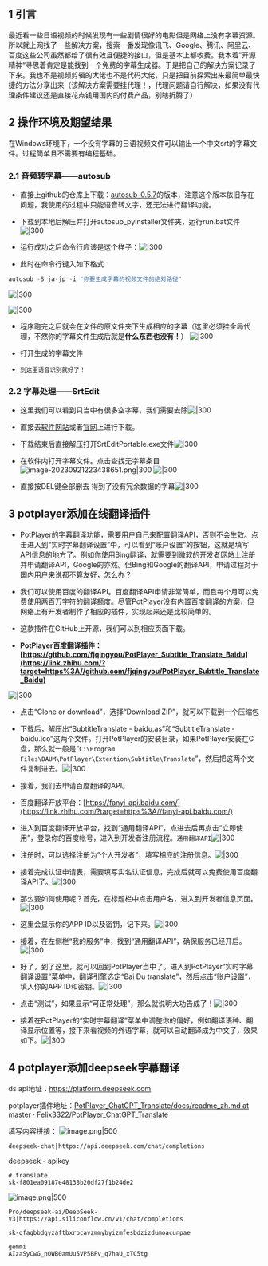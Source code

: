 
## 1 引言

最近看一些日语视频的时候发现有一些剧情很好的电影但是网络上没有字幕资源。所以就上网找了一些解决方案，搜索一番发现像讯飞、Google、腾讯、阿里云、百度这些公司虽然都给了很有效且便捷的接口，但是基本上都收费。我本着”开源精神“寻思着肯定是能找到一个免费的字幕生成器。于是把自己的解决方案记录了下来。我也不是视频剪辑的大佬也不是代码大佬，只是把目前探索出来最简单最快捷的方法分享出来（该解决方案需要挂代理！，代理问题请自行解决，如果没有代理条件建议还是直接花点钱用国内的付费产品，别瞎折腾了）
## 2 操作环境及期望结果

在Windows环境下，一个没有字幕的日语视频文件可以输出一个中文srt的字幕文件。过程简单且不需要有编程基础。

### 2.1 音频转字幕——autosub

- 直接上github的仓库上下载：[autosub-0.5.7](https://github.com/BingLingGroup/autosub/releases/tag/0.5.7-alpha)的版本，注意这个版本依旧存在问题，我使用的过程中只能语音转文字，还无法进行翻译功能。




- 下载到本地后解压并打开autosub_pyinstaller文件夹，运行run.bat文件![|300](https://my-obsidian-image.oss-cn-guangzhou.aliyuncs.com/2024/04/e98163d87464cf9d482b62f66c0ff11c.png)


- 运行成功之后命令行应该是这个样子：![|300](https://my-obsidian-image.oss-cn-guangzhou.aliyuncs.com/2024/04/f9e8a6e739394b20eedf28bafb77ccd4.png)

- 此时在命令行键入如下格式：
```java
autosub -S ja-jp -i "你要生成字幕的视频文件的绝对路径"
```

![|300](https://my-obsidian-image.oss-cn-guangzhou.aliyuncs.com/2024/04/d181919c18ea40c9285b28d2b5c9de5a.png)

![|300](https://my-obsidian-image.oss-cn-guangzhou.aliyuncs.com/2024/04/13dfa6c40a34af14128b8baa65a78c64.png)



- 程序跑完之后就会在文件的原文件夹下生成相应的字幕（这里必须挂全局代理，不然你的字幕文件生成后就是**什么东西也没有！**）  ![|300](https://my-obsidian-image.oss-cn-guangzhou.aliyuncs.com/2024/04/059112aac626c1aa0f4d4a18683f0a66.png)
- 打开生成的字幕文件


- `到这里语音识别就好了！`

### 2.2 字幕处理——SrtEdit

- 这里我们可以看到只当中有很多空字幕，我们需要去除![|300](https://my-obsidian-image.oss-cn-guangzhou.aliyuncs.com/2024/04/df921cca5ecd143ec26a4921b3a7d01c.png)


- 直接去[软件网站](https://dl.pconline.com.cn/download/456430.html)或者[官网](https://www.portablefreeware.com/index.php?id=2364)上进行下载。  
- 下载结束后直接解压打开SrtEditPortable.exe文件![|300](https://my-obsidian-image.oss-cn-guangzhou.aliyuncs.com/2024/04/bbaee1047a8560e7acc76a28b7e9e222.png)

- 在软件内打开字幕文件。点击查找无字幕条目![image-20230921223438651.png|300](https://my-obsidian-image.oss-cn-guangzhou.aliyuncs.com/2024/04/0fe67ba9b2d0766929450ed620f433c4.png)
![|300](https://my-obsidian-image.oss-cn-guangzhou.aliyuncs.com/2024/04/88f603f2a14e924e6220509e47eb59d0.png)
- 直接按DEL键全部删去  得到了没有冗余数据的字幕![|300](https://my-obsidian-image.oss-cn-guangzhou.aliyuncs.com/2024/04/8e8d06e670f4d2a10a4611504bf72f0f.png)
## 3 potplayer添加在线翻译插件


- PotPlayer的字幕翻译功能，需要用户自己来配置翻译API，否则不会生效。点击进入到“实时字幕翻译设置”中，可以看到“账户设置”的按钮，这就是填写API信息的地方了。例如你使用Bing翻译，就需要到微软的开发者网站上注册并申请翻译API，Google的亦然。但Bing和Google的翻译API，申请过程对于国内用户来说都不算友好，怎么办？

- 我们可以使用百度的翻译API。百度翻译API申请非常简单，而且每个月可以免费使用两百万字符的翻译额度。尽管PotPlayer没有内置百度翻译的方案，但网络上有开发者制作了相应的插件，实现起来还是比较简单的。

- 这款插件在GitHub上开源，我们可以到相应页面下载。

- **PotPlayer百度翻译插件：[https://github.com/fjqingyou/PotPlayer_Subtitle_Translate_Baidu](https://link.zhihu.com/?target=https%3A//github.com/fjqingyou/PotPlayer_Subtitle_Translate_Baidu)**

![|300](https://my-obsidian-image.oss-cn-guangzhou.aliyuncs.com/2024/04/70966bee6720c50fe70fe2b1ede85052.png)


- 点击“Clone or download”，选择“Download ZIP”，就可以下载到一个压缩包

- 下载后，解压出“SubtitleTranslate - baidu.as”和“SubtitleTranslate - baidu.ico”这两个文件。打开PotPlayer的安装目录，如果PotPlayer安装在C盘，那么就一般是“`C:\Program Files\DAUM\PotPlayer\Extention\Subtitle\Translate`”，然后把这两个文件复制进去。![|300](https://my-obsidian-image.oss-cn-guangzhou.aliyuncs.com/2024/04/0e3cec2cf32314938fbb08680dcdea7e.png)



- 接着，我们去申请百度翻译的API。

- 百度翻译开放平台：[https://fanyi-api.baidu.com/](https://link.zhihu.com/?target=https%3A//fanyi-api.baidu.com/)

- 进入到百度翻译开放平台，找到“通用翻译API”，点进去后再点击“立即使用”，登录你的百度帐号，进入到开发者注册流程。`通用翻译API`![|300](https://my-obsidian-image.oss-cn-guangzhou.aliyuncs.com/2024/04/baa7bad10f3ed76a41df14ac97a7da53.png)

- 注册时，可以选择注册为“个人开发者”，填写相应的注册信息。![|300](https://my-obsidian-image.oss-cn-guangzhou.aliyuncs.com/2024/04/c204d76c64d8b01582475a2175098771.png)

- 接着完成认证申请表，需要填写实名认证信息，完成后就可以免费使用百度翻译API了。![|300](https://my-obsidian-image.oss-cn-guangzhou.aliyuncs.com/2024/04/c554724c3815fdf6d13f1601966cfeec.png)

- 那么要如何使用呢？首先，在标题栏中点击用户名，进入到开发者信息页面。![|300](https://my-obsidian-image.oss-cn-guangzhou.aliyuncs.com/2024/04/045edab812e01086b57629f43fcaa54b.png)


- 这里会显示你的APP ID以及密钥，记下来。![|300](https://my-obsidian-image.oss-cn-guangzhou.aliyuncs.com/2024/04/520b86b63d6186417602956c5d46a512.png)


- 接着，在左侧栏“我的服务”中，找到“通用翻译API”，确保服务已经开启。![|300](https://my-obsidian-image.oss-cn-guangzhou.aliyuncs.com/2024/04/1f7249d0c0c6a1d818646143d32259c5.png)


- 好了，到了这里，就可以回到PotPlayer当中了。进入到PotPlayer“实时字幕翻译设置”菜单中，翻译引擎选定“Bai Du translate”，然后点击“账户设置”，填入你的APP ID和密钥。![|300](https://my-obsidian-image.oss-cn-guangzhou.aliyuncs.com/2024/04/c94d96a05988b5550e9231b5646ab62c.png)

- 点击“测试”，如果显示“可正常处理”，那么就说明大功告成了！![|300](https://my-obsidian-image.oss-cn-guangzhou.aliyuncs.com/2024/04/494b043fcaf0ee701d971e6f175f6246.png)


- 接着在PotPlayer的“实时字幕翻译”菜单中调整你的偏好，例如翻译语种、翻译显示位置等，接下来看视频的外语字幕，就可以自动翻译成为中文了，效果如下。![|300](https://my-obsidian-image.oss-cn-guangzhou.aliyuncs.com/2024/04/3f444127098ac61509002a65ca30693b.png)
## 4 potplayer添加deepseek字幕翻译


ds api地址：https://platform.deepseek.com

potplayer插件地址：[PotPlayer_ChatGPT_Translate/docs/readme_zh.md at master · Felix3322/PotPlayer_ChatGPT_Translate](https://github.com/Felix3322/PotPlayer_ChatGPT_Translate/blob/master/docs/readme_zh.md)


填写内容拼接：
![image.png|500](https://my-obsidian-image.oss-cn-guangzhou.aliyuncs.com/2025/05/4d435ca02555d9a91820da3ea17398a8.png)

```shell
deepseek-chat|https://api.deepseek.com/chat/completions
```

deepseek - apikey
```shell
# translate
sk-f801ea09187e48138b20df27f1b24de2
```


![image.png|500](https://my-obsidian-image.oss-cn-guangzhou.aliyuncs.com/2025/05/c234b6bcb7b455ce6d0eb3e259c90bf6.png)

```shell
Pro/deepseek-ai/DeepSeek-V3|https://api.siliconflow.cn/v1/chat/completions

sk-qfagbbdgyzaftbxrpcavzmmybyizmfesbdzizdumoacunpae
```


```shell
gemmi
AIzaSyCwG_nQWB0amUu5VP5BPv_q7haU_xTC5tg
```